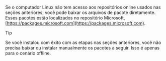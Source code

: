 Se o computador Linux não tem acesso aos repositórios online usados nas seções anteriores, você pode baixar os arquivos de pacote diretamente. Esses pacotes estão localizados no repositório Microsoft, [https://packages.microsoft.com](https://packages.microsoft.com).

> [!TIP]
> Se você instalou com êxito com as etapas nas seções anteriores, você não precisa baixar ou instalar manualmente os pacotes a seguir. Isso é apenas para o cenário offline.